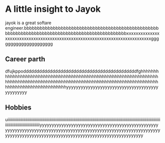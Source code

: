 
# A little insight to Jayok
jayok is a great softare engineer.bbbbbbbbbbbbbbbbbbbbbbbbbbbbbbbbbbbbbbbbbbbbbbbbbbbbbbbbbbbbbbbbbbbbbbbbbbbbbbbbbbbbbbbbbbbbbbbbbxxxxxxxxxxxxxxxxxxxxxxxxxxxxxxxxxxxxxxxxxxxxxxxxxxxxxxxxxxxxxxxxxxxxxxxxxxxxggggggggggggggggggggg

## Career parth 
dfujkppodddddddddddddddddddddddddddddddddddddddddddfghhhhhhhhhhhhhhhhhhhhhhhhhhhhhhhhhhhhhhhhhhhhhhhhhhhhhhhhhhhhhhhhhhhhhhhhhhhhhhhhhhhhhhhhhhhhhhhhhhhhhhhhhhhhhhhhhhhhhhhhhhhhhhhhhhhhhhhhhhhhhhhhhhhhhhhyyyyyyyyyyyyyyyyyyyyyyyyyyyyyyyyyyyyyyyyyyyyyyy

## Hobbies
uiiiiiiiiiiiiiiiiiiiiiiiiiiiiiiiiiiiiiiiiiiiiiiiiiiiiiiiiiiiiiiiiiiiiiiiiiiiiiiiiiiiiiiiiiiiiiiiiiiiiiiiiiiiiiiiiiiiiiiiiiiiiiiiiiiiiiiiiiiiiiiiiiiiiiiiiiiiiiiiiiiiiiiiiiiiiiiiiiiiyyyyyyyyyyyyyyyyyyyyyyyyyyyyyyyyyyyyyyyyyyyyyyyyyyyyyyyyyyyyyyyyyyyyyyyyyyyyyyyyyyyyyyyyyyyyyyyyyyyyyyyyyyyyyyyyyyyyyyyyyyyyyyyyyyyyyyyyyyyyyyyyyyyyyyyyyyyyyyyyyyyyyyyyyy
